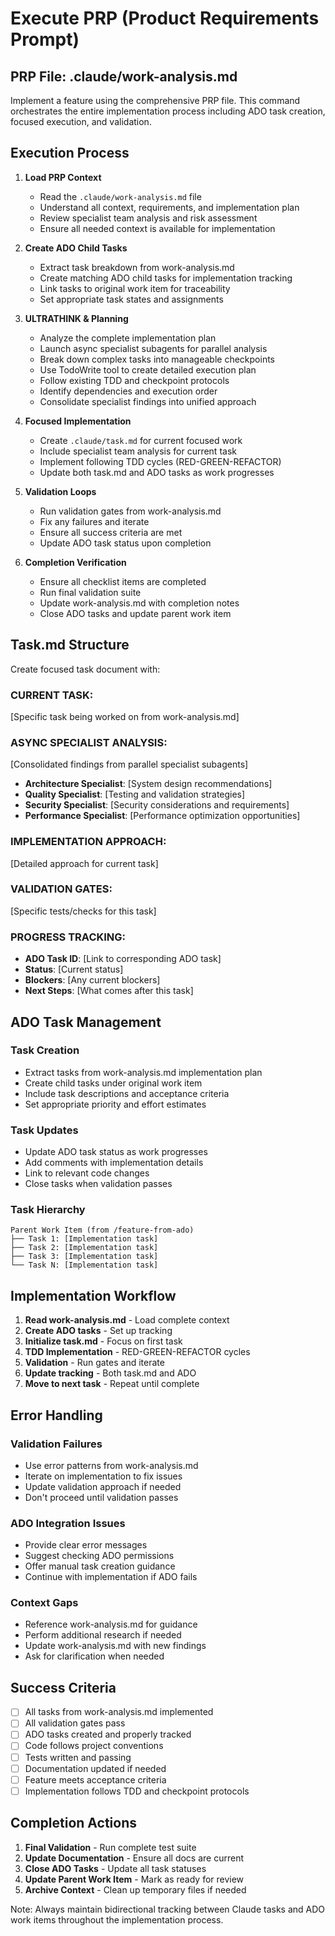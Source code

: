 # Execute PRP (Product Requirements Prompt)

## PRP File: .claude/work-analysis.md

Implement a feature using the comprehensive PRP file. This command orchestrates the entire implementation process including ADO task creation, focused execution, and validation.

## Execution Process

1. **Load PRP Context**
   - Read the `.claude/work-analysis.md` file
   - Understand all context, requirements, and implementation plan
   - Review specialist team analysis and risk assessment
   - Ensure all needed context is available for implementation

2. **Create ADO Child Tasks**
   - Extract task breakdown from work-analysis.md
   - Create matching ADO child tasks for implementation tracking
   - Link tasks to original work item for traceability
   - Set appropriate task states and assignments

3. **ULTRATHINK & Planning**
   - Analyze the complete implementation plan
   - Launch async specialist subagents for parallel analysis
   - Break down complex tasks into manageable checkpoints
   - Use TodoWrite tool to create detailed execution plan
   - Follow existing TDD and checkpoint protocols
   - Identify dependencies and execution order
   - Consolidate specialist findings into unified approach

4. **Focused Implementation**
   - Create `.claude/task.md` for current focused work
   - Include specialist team analysis for current task
   - Implement following TDD cycles (RED-GREEN-REFACTOR)
   - Update both task.md and ADO tasks as work progresses

5. **Validation Loops**
   - Run validation gates from work-analysis.md
   - Fix any failures and iterate
   - Ensure all success criteria are met
   - Update ADO task status upon completion

6. **Completion Verification**
   - Ensure all checklist items are completed
   - Run final validation suite
   - Update work-analysis.md with completion notes
   - Close ADO tasks and update parent work item

## Task.md Structure

Create focused task document with:

### CURRENT TASK:
[Specific task being worked on from work-analysis.md]

### ASYNC SPECIALIST ANALYSIS:
[Consolidated findings from parallel specialist subagents]
- **Architecture Specialist**: [System design recommendations]
- **Quality Specialist**: [Testing and validation strategies]
- **Security Specialist**: [Security considerations and requirements]
- **Performance Specialist**: [Performance optimization opportunities]

### IMPLEMENTATION APPROACH:
[Detailed approach for current task]

### VALIDATION GATES:
[Specific tests/checks for this task]

### PROGRESS TRACKING:
- **ADO Task ID**: [Link to corresponding ADO task]
- **Status**: [Current status]
- **Blockers**: [Any current blockers]
- **Next Steps**: [What comes after this task]

## ADO Task Management

### Task Creation
- Extract tasks from work-analysis.md implementation plan
- Create child tasks under original work item
- Include task descriptions and acceptance criteria
- Set appropriate priority and effort estimates

### Task Updates
- Update ADO task status as work progresses
- Add comments with implementation details
- Link to relevant code changes
- Close tasks when validation passes

### Task Hierarchy
```
Parent Work Item (from /feature-from-ado)
├── Task 1: [Implementation task]
├── Task 2: [Implementation task]
├── Task 3: [Implementation task]
└── Task N: [Implementation task]
```

## Implementation Workflow

1. **Read work-analysis.md** - Load complete context
2. **Create ADO tasks** - Set up tracking
3. **Initialize task.md** - Focus on first task
4. **TDD Implementation** - RED-GREEN-REFACTOR cycles
5. **Validation** - Run gates and iterate
6. **Update tracking** - Both task.md and ADO
7. **Move to next task** - Repeat until complete

## Error Handling

### Validation Failures
- Use error patterns from work-analysis.md
- Iterate on implementation to fix issues
- Update validation approach if needed
- Don't proceed until validation passes

### ADO Integration Issues
- Provide clear error messages
- Suggest checking ADO permissions
- Offer manual task creation guidance
- Continue with implementation if ADO fails

### Context Gaps
- Reference work-analysis.md for guidance
- Perform additional research if needed
- Update work-analysis.md with new findings
- Ask for clarification when needed

## Success Criteria

- [ ] All tasks from work-analysis.md implemented
- [ ] All validation gates pass
- [ ] ADO tasks created and properly tracked
- [ ] Code follows project conventions
- [ ] Tests written and passing
- [ ] Documentation updated if needed
- [ ] Feature meets acceptance criteria
- [ ] Implementation follows TDD and checkpoint protocols

## Completion Actions

1. **Final Validation** - Run complete test suite
2. **Update Documentation** - Ensure all docs are current
3. **Close ADO Tasks** - Update all task statuses
4. **Update Parent Work Item** - Mark as ready for review
5. **Archive Context** - Clean up temporary files if needed

Note: Always maintain bidirectional tracking between Claude tasks and ADO work items throughout the implementation process.